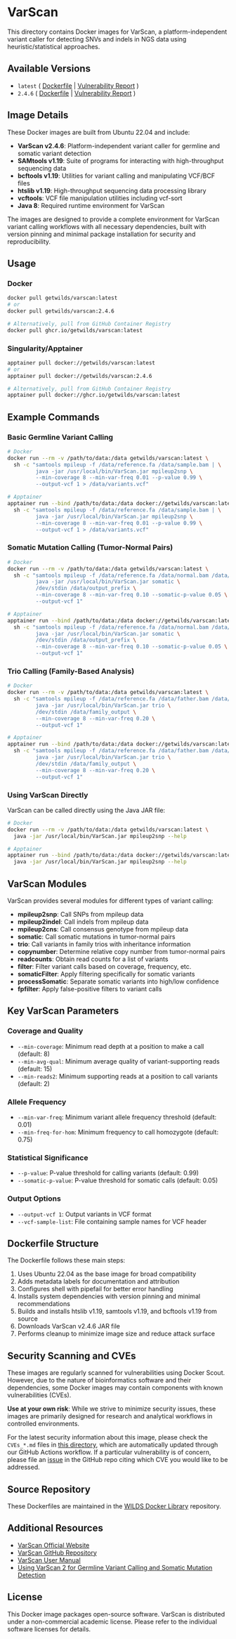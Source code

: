 # VarScan

This directory contains Docker images for VarScan, a platform-independent variant caller for detecting SNVs and indels in NGS data using heuristic/statistical approaches.

## Available Versions

- `latest` ( [Dockerfile](https://github.com/getwilds/wilds-docker-library/blob/main/varscan/Dockerfile_latest) | [Vulnerability Report](https://github.com/getwilds/wilds-docker-library/blob/main/varscan/CVEs_latest.md) )
- `2.4.6` ( [Dockerfile](https://github.com/getwilds/wilds-docker-library/blob/main/varscan/Dockerfile_2.4.6) | [Vulnerability Report](https://github.com/getwilds/wilds-docker-library/blob/main/varscan/CVEs_2.4.6.md) )

## Image Details

These Docker images are built from Ubuntu 22.04 and include:

- **VarScan v2.4.6**: Platform-independent variant caller for germline and somatic variant detection
- **SAMtools v1.19**: Suite of programs for interacting with high-throughput sequencing data  
- **bcftools v1.19**: Utilities for variant calling and manipulating VCF/BCF files
- **htslib v1.19**: High-throughput sequencing data processing library
- **vcftools**: VCF file manipulation utilities including vcf-sort
- **Java 8**: Required runtime environment for VarScan

The images are designed to provide a complete environment for VarScan variant calling workflows with all necessary dependencies, built with version pinning and minimal package installation for security and reproducibility.

## Usage

### Docker

```bash
docker pull getwilds/varscan:latest
# or
docker pull getwilds/varscan:2.4.6

# Alternatively, pull from GitHub Container Registry
docker pull ghcr.io/getwilds/varscan:latest
```

### Singularity/Apptainer

```bash
apptainer pull docker://getwilds/varscan:latest
# or
apptainer pull docker://getwilds/varscan:2.4.6

# Alternatively, pull from GitHub Container Registry
apptainer pull docker://ghcr.io/getwilds/varscan:latest
```

## Example Commands

### Basic Germline Variant Calling

```bash
# Docker
docker run --rm -v /path/to/data:/data getwilds/varscan:latest \
  sh -c "samtools mpileup -f /data/reference.fa /data/sample.bam | \
         java -jar /usr/local/bin/VarScan.jar mpileup2snp \
         --min-coverage 8 --min-var-freq 0.01 --p-value 0.99 \
         --output-vcf 1 > /data/variants.vcf"

# Apptainer
apptainer run --bind /path/to/data:/data docker://getwilds/varscan:latest \
  sh -c "samtools mpileup -f /data/reference.fa /data/sample.bam | \
         java -jar /usr/local/bin/VarScan.jar mpileup2snp \
         --min-coverage 8 --min-var-freq 0.01 --p-value 0.99 \
         --output-vcf 1 > /data/variants.vcf"
```

### Somatic Mutation Calling (Tumor-Normal Pairs)

```bash
# Docker
docker run --rm -v /path/to/data:/data getwilds/varscan:latest \
  sh -c "samtools mpileup -f /data/reference.fa /data/normal.bam /data/tumor.bam | \
         java -jar /usr/local/bin/VarScan.jar somatic \
         /dev/stdin /data/output_prefix \
         --min-coverage 8 --min-var-freq 0.10 --somatic-p-value 0.05 \
         --output-vcf 1"

# Apptainer  
apptainer run --bind /path/to/data:/data docker://getwilds/varscan:latest \
  sh -c "samtools mpileup -f /data/reference.fa /data/normal.bam /data/tumor.bam | \
         java -jar /usr/local/bin/VarScan.jar somatic \
         /dev/stdin /data/output_prefix \
         --min-coverage 8 --min-var-freq 0.10 --somatic-p-value 0.05 \
         --output-vcf 1"
```

### Trio Calling (Family-Based Analysis)

```bash
# Docker
docker run --rm -v /path/to/data:/data getwilds/varscan:latest \
  sh -c "samtools mpileup -f /data/reference.fa /data/father.bam /data/mother.bam /data/child.bam | \
         java -jar /usr/local/bin/VarScan.jar trio \
         /dev/stdin /data/family_output \
         --min-coverage 8 --min-var-freq 0.20 \
         --output-vcf 1"

# Apptainer
apptainer run --bind /path/to/data:/data docker://getwilds/varscan:latest \
  sh -c "samtools mpileup -f /data/reference.fa /data/father.bam /data/mother.bam /data/child.bam | \
         java -jar /usr/local/bin/VarScan.jar trio \
         /dev/stdin /data/family_output \
         --min-coverage 8 --min-var-freq 0.20 \
         --output-vcf 1"
```

### Using VarScan Directly

VarScan can be called directly using the Java JAR file:

```bash
# Docker
docker run --rm -v /path/to/data:/data getwilds/varscan:latest \
  java -jar /usr/local/bin/VarScan.jar mpileup2snp --help

# Apptainer
apptainer run --bind /path/to/data:/data docker://getwilds/varscan:latest \
  java -jar /usr/local/bin/VarScan.jar mpileup2snp --help
```

## VarScan Modules

VarScan provides several modules for different types of variant calling:

- **mpileup2snp**: Call SNPs from mpileup data
- **mpileup2indel**: Call indels from mpileup data  
- **mpileup2cns**: Call consensus genotype from mpileup data
- **somatic**: Call somatic mutations in tumor-normal pairs
- **trio**: Call variants in family trios with inheritance information
- **copynumber**: Determine relative copy number from tumor-normal pairs
- **readcounts**: Obtain read counts for a list of variants
- **filter**: Filter variant calls based on coverage, frequency, etc.
- **somaticFilter**: Apply filtering specifically for somatic variants
- **processSomatic**: Separate somatic variants into high/low confidence
- **fpfilter**: Apply false-positive filters to variant calls

## Key VarScan Parameters

### Coverage and Quality
- `--min-coverage`: Minimum read depth at a position to make a call (default: 8)
- `--min-avg-qual`: Minimum average quality of variant-supporting reads (default: 15)
- `--min-reads2`: Minimum supporting reads at a position to call variants (default: 2)

### Allele Frequency  
- `--min-var-freq`: Minimum variant allele frequency threshold (default: 0.01)
- `--min-freq-for-hom`: Minimum frequency to call homozygote (default: 0.75)

### Statistical Significance
- `--p-value`: P-value threshold for calling variants (default: 0.99)
- `--somatic-p-value`: P-value threshold for somatic calls (default: 0.05)

### Output Options
- `--output-vcf 1`: Output variants in VCF format
- `--vcf-sample-list`: File containing sample names for VCF header

## Dockerfile Structure

The Dockerfile follows these main steps:

1. Uses Ubuntu 22.04 as the base image for broad compatibility
2. Adds metadata labels for documentation and attribution
3. Configures shell with pipefail for better error handling
4. Installs system dependencies with version pinning and minimal recommendations
5. Builds and installs htslib v1.19, samtools v1.19, and bcftools v1.19 from source
6. Downloads VarScan v2.4.6 JAR file
7. Performs cleanup to minimize image size and reduce attack surface

## Security Scanning and CVEs

These images are regularly scanned for vulnerabilities using Docker Scout. However, due to the nature of bioinformatics software and their dependencies, some Docker images may contain components with known vulnerabilities (CVEs).

**Use at your own risk**: While we strive to minimize security issues, these images are primarily designed for research and analytical workflows in controlled environments.

For the latest security information about this image, please check the `CVEs_*.md` files in [this directory](https://github.com/getwilds/wilds-docker-library/tree/main/varscan), which are automatically updated through our GitHub Actions workflow. If a particular vulnerability is of concern, please file an [issue](https://github.com/getwilds/wilds-docker-library/issues) in the GitHub repo citing which CVE you would like to be addressed.

## Source Repository

These Dockerfiles are maintained in the [WILDS Docker Library](https://github.com/getwilds/wilds-docker-library) repository.

## Additional Resources

- [VarScan Official Website](http://varscan.sourceforge.net/)
- [VarScan GitHub Repository](https://github.com/dkoboldt/varscan)
- [VarScan User Manual](http://varscan.sourceforge.net/using-varscan.html)
- [Using VarScan 2 for Germline Variant Calling and Somatic Mutation Detection](https://www.ncbi.nlm.nih.gov/pmc/articles/PMC4278659/)

## License

This Docker image packages open-source software. VarScan is distributed under a non-commercial academic license. Please refer to the individual software licenses for details.
